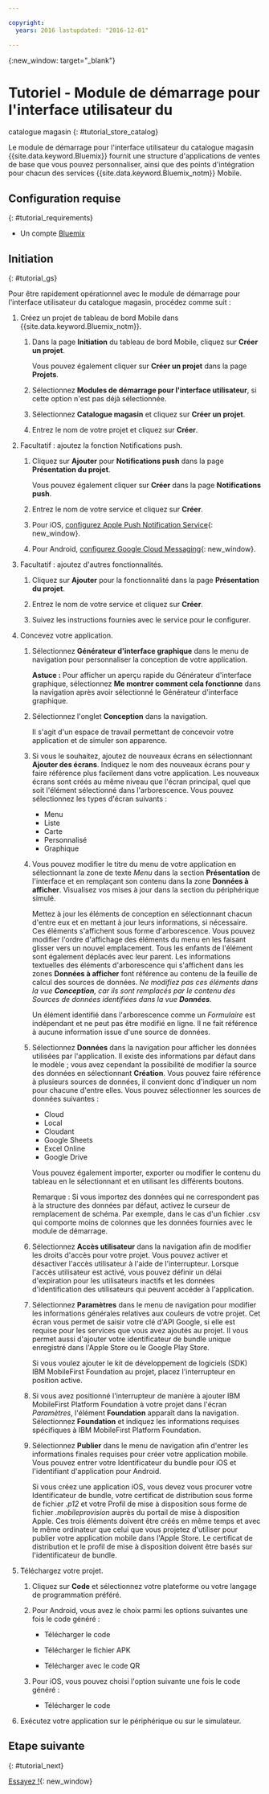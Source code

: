 ```yaml
---

copyright:
  years: 2016 lastupdated: "2016-12-01"

---
```

{:new_window: target="_blank"}

# Tutoriel - Module de démarrage pour l'interface utilisateur du
catalogue magasin
{: #tutorial_store_catalog}

Le module de démarrage pour l'interface utilisateur du catalogue
magasin {{site.data.keyword.Bluemix}} fournit une structure
d'applications de ventes de base que vous pouvez personnaliser, ainsi que des
points d'intégration pour chacun des services {{site.data.keyword.Bluemix_notm}} Mobile.


## Configuration requise
{: #tutorial_requirements}

* Un compte [Bluemix](http://bluemix.net)


## Initiation
{: #tutorial_gs}

Pour être rapidement opérationnel avec le module de démarrage pour
l'interface utilisateur du catalogue magasin, procédez comme suit :

1. Créez un projet de tableau de bord Mobile dans
{{site.data.keyword.Bluemix_notm}}.

   1. Dans la page **Initiation** du tableau de bord
Mobile, cliquez sur **Créer un projet**.

      Vous pouvez également cliquer sur **Créer un
projet** dans la page **Projets**.

   2. Sélectionnez **Modules de démarrage pour l'interface
utilisateur**, si cette option n'est pas déjà sélectionnée.

   3. Sélectionnez **Catalogue magasin** et cliquez
sur **Créer un projet**.

   4. Entrez le nom de votre projet et cliquez sur
**Créer**.

2. Facultatif : ajoutez la fonction Notifications push.

   1. Cliquez sur **Ajouter** pour
**Notifications push** dans la page **Présentation
du projet**.

      Vous pouvez également cliquer sur **Créer**
dans la page **Notifications push**.

   2. Entrez le nom de votre service et cliquez sur
**Créer**.

   3. Pour iOS,
[configurez Apple
Push Notification Service](/docs/services/mobilepush/t_push_provider_ios.html){: new_window}.

   4. Pour Android,
[configurez
Google Cloud Messaging](/docs/services/mobilepush/t_push_provider_android.html){: new_window}.

3. Facultatif : ajoutez d'autres fonctionnalités.

   1. Cliquez sur **Ajouter** pour la fonctionnalité dans la page **Présentation du projet**.

   2. Entrez le nom de votre service et cliquez sur
**Créer**.

   3. Suivez les instructions fournies avec le service pour le configurer.

4. Concevez votre application.

   1. Sélectionnez **Générateur
d'interface graphique** dans le menu de navigation pour personnaliser
la conception de votre application.
   
		**Astuce :** Pour afficher un aperçu rapide du Générateur d'interface graphique, sélectionnez **Me montrer comment cela fonctionne** dans la navigation après avoir sélectionné le Générateur d'interface graphique.

   2. Sélectionnez l'onglet **Conception** dans la navigation.

      Il s'agit d'un espace de travail permettant de concevoir votre
application et de simuler son apparence.

   3. Si vous le souhaitez, ajoutez de nouveaux écrans en sélectionnant
**Ajouter des écrans**. Indiquez le nom des nouveaux écrans pour y faire référence plus facilement dans votre application. Les nouveaux écrans sont créés au même niveau que l'écran principal, quel que soit l'élément sélectionné dans l'arborescence. Vous pouvez sélectionnez les types d'écran suivants :
      * Menu
      * Liste
      * Carte
      * Personnalisé
      * Graphique	   

   4. Vous pouvez modifier le titre du menu de votre application en
sélectionnant la zone de texte *Menu* dans la section
**Présentation** de l'interface et en remplaçant son contenu
dans la zone **Données à afficher**. Visualisez vos mises à
jour dans la section du périphérique simulé.

      Mettez à jour les éléments de conception en sélectionnant chacun
d'entre eux et en mettant à jour leurs informations, si nécessaire. Ces
éléments s'affichent sous forme d'arborescence. Vous pouvez modifier l'ordre
d'affichage des éléments du menu en les faisant glisser vers un nouvel
emplacement. Tous les enfants de l'élément sont également déplacés avec leur
parent. Les informations textuelles des éléments d'arborescence qui s'affichent
dans les zones **Données à afficher** font référence au
contenu de la feuille de calcul des sources de données. *Ne modifiez pas
ces éléments dans la vue **Conception**, car ils sont
remplacés par le contenu des Sources de données identifiées dans la vue
**Données**.*

		Un élément identifié dans l'arborescence comme un
*Formulaire* est indépendant et ne peut pas être modifié en ligne. Il ne fait référence à aucune information issue d'une source de données.

   5. Sélectionnez **Données** dans la navigation pour afficher les données utilisées par l'application. Il existe des informations par défaut dans le modèle ; vous avez cependant la possibilité de modifier la source des données en sélectionnant **Création**. Vous pouvez faire référence à plusieurs
sources de données, il convient donc d'indiquer un nom pour chacune d'entre
elles. Vous pouvez sélectionner les sources de données suivantes :
      * Cloud
      * Local
      * Cloudant
      * Google Sheets
      * Excel Online
      * Google Drive

      Vous pouvez également importer, exporter ou modifier le contenu
du tableau en le sélectionnant et en utilisant les différents boutons.

	  Remarque : Si vous importez des données qui ne correspondent pas à
la structure des données par défaut, activez le curseur de remplacement de
schéma. Par exemple, dans le cas d'un fichier .csv qui comporte moins de
colonnes que les données fournies avec le module de démarrage.

   6. Sélectionnez **Accès utilisateur** dans la
navigation afin de modifier les droits d'accès pour votre projet. Vous pouvez
activer et désactiver l'accès utilisateur à l'aide de l'interrupteur. Lorsque
l'accès utilisateur est activé, vous pouvez définir un délai d'expiration pour
les utilisateurs inactifs et les données d'identification des utilisateurs qui
peuvent accéder à l'application.

   7. Sélectionnez **Paramètres** dans le menu de
navigation pour modifier les informations générales relatives aux couleurs de
votre projet. Cet écran vous permet de saisir votre clé d'API Google, si elle
est requise pour les services que vous avez ajoutés au projet. Il vous permet
aussi d'ajouter votre identificateur de bundle unique enregistré dans l'Apple
Store ou le Google Play Store.

      Si vous voulez ajouter le kit de développement de logiciels (SDK)
IBM MobileFirst Foundation au projet, placez l'interrupteur en position active.

   8. Si vous avez positionné l'interrupteur de manière à ajouter IBM
MobileFirst Platform Foundation à votre projet dans l'écran
*Paramètres*, l'élément **Foundation** apparaît
dans la navigation. Sélectionnez **Foundation** et indiquez
les informations requises spécifiques à IBM MobileFirst Platform Foundation.

   9. Sélectionnez **Publier** dans le menu de navigation afin d'entrer les informations finales requises pour créer votre application mobile. Vous pouvez entrer votre Identificateur du bundle pour iOS et l'identifiant d'application pour Android.

       Si vous créez une application iOS, vous devez vous procurer
votre Identificateur de bundle, votre certificat de distribution sous forme de
fichier *.p12* et votre Profil de mise à disposition sous forme de
fichier *.mobileprovision* auprès du portail de mise à disposition
Apple. Ces trois éléments doivent être créés en même temps et avec le même
ordinateur que celui que vous projetez d'utiliser pour publier votre
application mobile dans l'Apple Store. Le certificat de distribution et le
profil de mise à disposition doivent être basés sur l'identificateur de bundle. 	

5. Téléchargez votre projet.

   1. Cliquez sur **Code** et sélectionnez votre
plateforme ou votre langage de programmation préféré.

   2. Pour Android, vous avez le choix parmi les options suivantes une
fois le code généré :

      * Télécharger le code

      * Télécharger le fichier APK

      * Télécharger avec le code QR

   3. Pour iOS, vous pouvez choisi l'option suivante une fois le code généré :

      * Télécharger le code

6. Exécutez votre application sur le périphérique ou sur le
simulateur.


## Etape suivante
{: #tutorial_next}

[Essayez !](http://console.{DomainName}/mobile/create-project?starter=fb5e31a9-1186-4d46-939e-2f620f35b83b){: new_window}
